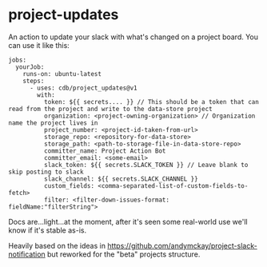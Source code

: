 # project-updates

An action to update your slack with what's changed on a project board. You can use it like this:

```
jobs:
  yourJob:
    runs-on: ubuntu-latest
    steps:
      - uses: cdb/project_updates@v1
        with:
          token: ${{ secrets.... }} // This should be a token that can read from the project and write to the data-store project
          organization: <project-owning-organization> // Organization name the project lives in
          project_number: <project-id-taken-from-url>
          storage_repo: <repository-for-data-store>
          storage_path: <path-to-storage-file-in-data-store-repo>
          committer_name: Project Action Bot
          committer_email: <some-email>
          slack_token: ${{ secrets.SLACK_TOKEN }} // Leave blank to skip posting to slack
          slack_channel: ${{ secrets.SLACK_CHANNEL }}
          custom_fields: <comma-separated-list-of-custom-fields-to-fetch>
          filter: <filter-down-issues-format: fieldName:"filterString">
```

Docs are...light...at the moment, after it's seen some real-world use we'll know if it's stable as-is.

Heavily based on the ideas in https://github.com/andymckay/project-slack-notification but reworked for the "beta" projects structure.

